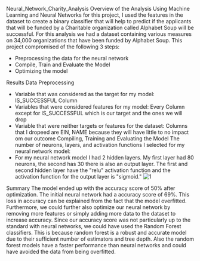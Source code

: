
Neural_Network_Charity_Analysis
Overview of the Analysis
Using Machine Learning and Neural Networks for this project, I used the features in the dataset to create a binary classifier that will help to predict if the applicants that will be funded by a Charitable organization called Alphabet Soup will be successful. For this analysis we had a dataset containing various measures on 34,000 organizations that have been funded by Alphabet Soup. This project compromised of the following 3 steps:
* Preprocessing the data for the neural network
* Compile, Train and Evaluate the Model
* Optimizing the model


Results
Data Preprocessing
* Variable that was considered as the target for my model: IS_SUCCESSFUL Column
* Variables that were considered features for my model: Every Column except for IS_SUCCESSFUL which is our target and the ones we will drop
* Variable that were neither targets or features for the dataset: Columns that I dropeed are EIN, NAME because they will have little to no impact om our outcome
Compiling, Training and Evaluating the Model
The number of neurons, layers, and activation functions I selected for my neural network model:
* For my neural network model I had 2 hidden layers. My first layer had 80 neurons, the second has 30 there is also an output layer. The first and second hidden layer have the "relu" activation function and the activation function for the output layer is "sigmoid."
![1](https://eddyannobil.github.com/Images/1.png)



Summary
The model ended up with the accuracy score of 50% after optimization. The initial neural network had a accuracy score of 69%. This loss in accuracy can be explained from the fact that the model overfitted. Furthermore, we could further also optimize our neural network by removing more features or simply adding more data to the dataset to increase accuracy. Since our accuracy score was not particularly up to the standard with neural networks, we could have used the Random Forest classifiers. This is because random forest is a robust and accurate model due to their sufficient number of estimators and tree depth. Also the random forest models have a faster performance than neural networks and could have avoided the data from being overfitted.




